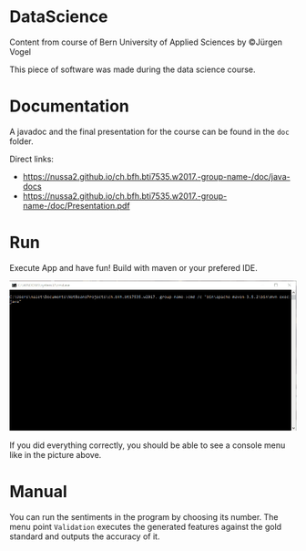 # DataScience

Content from course of Bern University of Applied Sciences by ©Jürgen Vogel

This piece of software was made during the data science course.

# Documentation

A javadoc and the final presentation for the course can be found in the `doc` folder.

Direct links:

* https://nussa2.github.io/ch.bfh.bti7535.w2017.-group-name-/doc/java-docs
* https://nussa2.github.io/ch.bfh.bti7535.w2017.-group-name-/doc/Presentation.pdf 

# Run

Execute App and have fun! Build with maven or your prefered IDE.

<img src="doc/animation.gif">

If you did everything correctly, you should be able to see a console menu like in the picture above.

# Manual

You can run the sentiments in the program by choosing its number. The menu point `Validation` executes the generated features against the gold standard and outputs the accuracy of it.